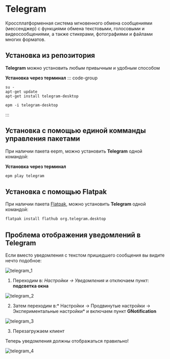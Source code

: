 # Telegram
Кроссплатформенная система мгновенного обмена сообщениями (мессенджер) с функциями обмена текстовыми, голосовыми и видеосообщениями, а также стикерами, фотографиями и файлами многих форматов.
## Установка из репозитория <Badge type="warning" text="sysphus" />
**Telegram** можно установить любым привычным и удобным способом

**Установка через терминал**
::: code-group

```bash[apt-get]
su -
apt-get update
apt-get install telegram-desktop
```
```bash[epm]
epm -i telegram-desktop
```
:::

## Установка c помощью единой комманды управления пакетами 

При наличии пакета eepm, можно установить **Telegram** одной командой:

**Установка через терминал**

```bash
epm play telegram
```

## Установка c помощью Flatpak

При наличии пакета [Flatpak](/flatpak), можно установить **Telegram** одной командой:

```bash
flatpak install flathub org.telegram.desktop
```

## Проблема отображения уведомлений в Telegram

Если вместо уведомления с текстом пришедшего сообщения вы видите нечто подобное:

![telegram_1](/telegram_1.png)

1. Переходим в: *Настройки -> Уведомления* и отключаем пункт: **подсветка окна**

![telegram_2](/telegram_2.png)

2. Затем переходим в:* Настройки -> Продвинутые настройки -> Экспериментальные настройки* и включаем пункт **GNotification**

![telegram_3](/telegram_3.png)

3. Перезагружаем клиент

Теперь уведомления должны отображаться правильно!

![telegram_4](/telegram_4.png)


